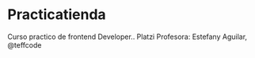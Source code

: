 # Practicatienda
Curso practico de frontend Developer.. Platzi
Profesora: Estefany Aguilar, @teffcode
